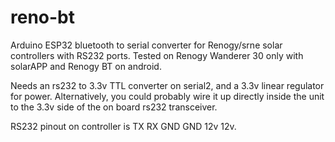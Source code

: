 # reno-bt
Arduino ESP32 bluetooth to serial converter for Renogy/srne solar controllers with RS232 ports.
Tested on Renogy Wanderer 30 only with solarAPP and Renogy BT on android.

Needs an rs232 to 3.3v TTL converter on serial2, and a 3.3v linear regulator for power. 
Alternatively, you could probably wire it up directly inside the unit to the 3.3v side of the on board rs232 transceiver.

RS232 pinout on controller is TX RX GND GND 12v 12v.
